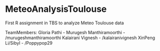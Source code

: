 # MeteoAnalysisToulouse
First R assignment in TBS to analyze Meteo Toulouse data

TeamMembers:
Gloria Pathi - <GITID>
Murugesh Manthiramoorthi - /murugeshmanthiramoorthi
Kalairani Vignesh - /kalairanivignesh
XinPeng Li/Sibyl - /Poppypop29
